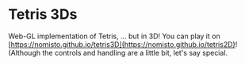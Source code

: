 # Tetris 3Ds

Web-GL implementation of Tetris, ... but in 3D! You can play it on [https://nomisto.github.io/tetris3D](https://nomisto.github.io/tetris2D)! (Although the controls and handling are a little bit, let's say special.
